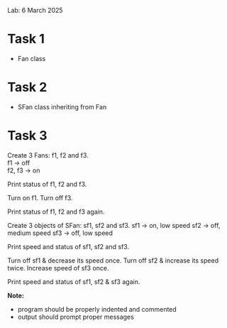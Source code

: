 Lab: 6 March 2025

# Task 1
- Fan class

# Task 2
- SFan class inheriting from Fan

# Task 3
Create 3 Fans: f1, f2 and f3.  
f1 -> off  
f2, f3 -> on  

Print status of f1, f2 and f3.

Turn on f1.
Turn off f3.

Print status of f1, f2 and f3 again.

Create 3 objects of SFan:
sf1, sf2 and sf3.
sf1 -> on, low speed
sf2 -> off, medium speed
sf3 -> off, low speed

Print speed and status of sf1, sf2 and sf3.

Turn off sf1 & decrease its speed once.
Turn off sf2 & increase its speed twice.
Increase speed of sf3 once.

Print speed and status of sf1, sf2 & sf3 again.

**Note:**
- program should be properly indented and commented
- output should prompt proper messages
